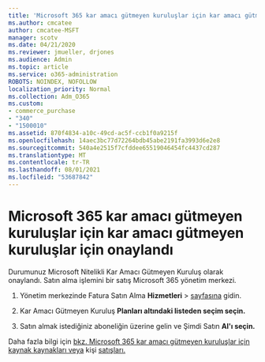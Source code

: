 ```yaml
---
title: 'Microsoft 365 kar amacı gütmeyen kuruluşlar için kar amacı gütmeyen kuruluşlar için onaylandı '
ms.author: cmcatee
author: cmcatee-MSFT
manager: scotv
ms.date: 04/21/2020
ms.reviewer: jmueller, drjones
ms.audience: Admin
ms.topic: article
ms.service: o365-administration
ROBOTS: NOINDEX, NOFOLLOW
localization_priority: Normal
ms.collection: Adm_O365
ms.custom:
- commerce_purchase
- "340"
- "1500010"
ms.assetid: 870f4834-a10c-49cd-ac5f-ccb1f0a9215f
ms.openlocfilehash: 14aec3bc77d72264bdb45abe2191fa3993d6e2e8
ms.sourcegitcommit: 540a4e2515f7cfddee65519046454fc4437cd287
ms.translationtype: MT
ms.contentlocale: tr-TR
ms.lasthandoff: 08/01/2021
ms.locfileid: "53687842"
---
```

# <a name="microsoft-365-for-nonprofits---approved"></a>Microsoft 365 kar amacı gütmeyen kuruluşlar için kar amacı gütmeyen kuruluşlar için onaylandı

Durumunuz Microsoft Nitelikli Kar Amacı Gütmeyen Kuruluş olarak onaylandı. Satın alma işlemini bir satış Microsoft 365 yönetim merkezi.

1. Yönetim merkezinde Fatura Satın Alma **Hizmetleri** \> [sayfasına](https://go.microsoft.com/fwlink/p/?linkid=868433) gidin.

2. Kar Amacı Gütmeyen Kuruluş **Planları altındaki listeden seçim seçin.**

3. Satın almak istediğiniz aboneliğin üzerine gelin ve Şimdi Satın **Al'ı seçin.**

Daha fazla bilgi için [bkz. Microsoft 365 kar amacı gütmeyen kuruluşlar için kaynak kaynakları veya](https://www.microsoft.com/nonprofits/microsoft-365) kişi [satışları.](https://www.microsoft.com/nonprofits/contact-us)
